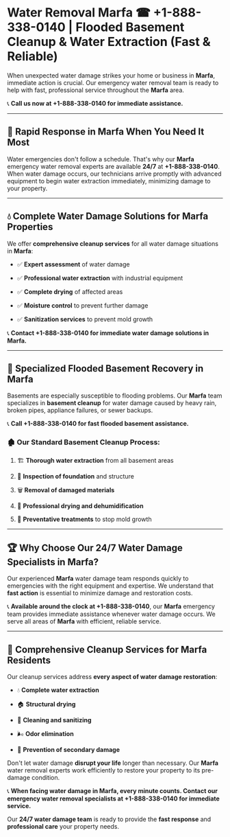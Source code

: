 # Water Removal Marfa ☎ +1-888-338-0140 | Flooded Basement Cleanup & Water Extraction (Fast & Reliable)

When unexpected water damage strikes your home or business in **Marfa**, immediate action is crucial. Our emergency water removal team is ready to help with fast, professional service throughout the **Marfa** area. 

📞 **Call us now at +1-888-338-0140 for immediate assistance.**
---
## 🚀 Rapid Response in Marfa When You Need It Most
Water emergencies don't follow a schedule. That's why our **Marfa** emergency water removal experts are available **24/7** at **+1-888-338-0140**. When water damage occurs, our technicians arrive promptly with advanced equipment to begin water extraction immediately, minimizing damage to your property.
---
## 💧 Complete Water Damage Solutions for Marfa Properties
We offer **comprehensive cleanup services** for all water damage situations in **Marfa**:
- ✅ **Expert assessment** of water damage  
- ✅ **Professional water extraction** with industrial equipment  
- ✅ **Complete drying** of affected areas  
- ✅ **Moisture control** to prevent further damage  
- ✅ **Sanitization services** to prevent mold growth  
📞 **Contact +1-888-338-0140 for immediate water damage solutions in Marfa.**
---
## 🌊 Specialized Flooded Basement Recovery in Marfa
Basements are especially susceptible to flooding problems. Our **Marfa** team specializes in **basement cleanup** for water damage caused by heavy rain, broken pipes, appliance failures, or sewer backups. 
📞 **Call +1-888-338-0140 for fast flooded basement assistance.**
### 🏚️ Our Standard Basement Cleanup Process:
1. 🏗️ **Thorough water extraction** from all basement areas  
2. 🔎 **Inspection of foundation** and structure  
3. 🗑️ **Removal of damaged materials**  
4. 💨 **Professional drying and dehumidification**  
5. 🚫 **Preventative treatments** to stop mold growth  
---
## 🏆 Why Choose Our 24/7 Water Damage Specialists in Marfa?
Our experienced **Marfa** water damage team responds quickly to emergencies with the right equipment and expertise. We understand that **fast action** is essential to minimize damage and restoration costs.
📞 **Available around the clock at +1-888-338-0140**, our **Marfa** emergency team provides immediate assistance whenever water damage occurs. We serve all areas of **Marfa** with efficient, reliable service.
---
## 🧹 Comprehensive Cleanup Services for Marfa Residents
Our cleanup services address **every aspect of water damage restoration**:
- 💧 **Complete water extraction**  
- 🏠 **Structural drying**  
- 🧼 **Cleaning and sanitizing**  
- 🌬️ **Odor elimination**  
- 🚫 **Prevention of secondary damage**  
Don't let water damage **disrupt your life** longer than necessary. Our **Marfa** water removal experts work efficiently to restore your property to its pre-damage condition.
📞 **When facing water damage in Marfa, every minute counts. Contact our emergency water removal specialists at +1-888-338-0140 for immediate service.**
Our **24/7 water damage team** is ready to provide the **fast response** and **professional care** your property needs.
